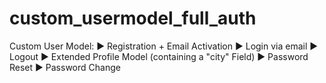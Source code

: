# custom_usermodel_full_auth
Custom User Model:
► Registration + Email Activation 
► Login via email 
► Logout 
► Extended Profile Model (containing a "city" Field)
► Password Reset 
► Password Change
